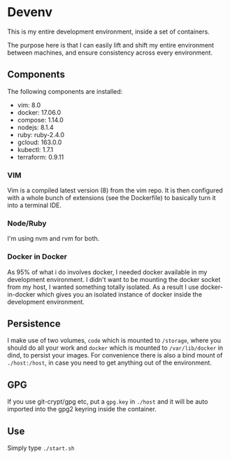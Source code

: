 # Devenv
This is my entire development environment, inside a set of containers.

The purpose here is that I can easily lift and shift my entire environment between machines, and ensure consistency across every environment.

## Components
The following components are installed:

  - vim:       8.0
  - docker:    17.06.0
  - compose:   1.14.0
  - nodejs:    8.1.4
  - ruby:      ruby-2.4.0
  - gcloud:    163.0.0
  - kubectl:   1.7.1
  - terraform: 0.9.11

### VIM
Vim is a compiled latest version (8) from the vim repo.  It is then configured with a whole bunch of extensions (see the Dockerfile) to basically turn it into a terminal IDE.

### Node/Ruby
I'm using nvm and rvm for both.

### Docker in Docker
As 95% of what i do involves docker, I needed docker available in my development environment.  I didn't want to be mounting the docker socket from my host, I wanted something totally isolated.  As a result I use docker-in-docker which gives you an isolated instance of docker inside the development environment.

## Persistence
I make use of two volumes, `code` which is mounted to `/storage`, where you should do all your work and `docker` which is mounted to `/var/lib/docker` in dind, to persist your images.  For convenience there is also a bind mount of `./host:/host`, in case you need to get anything out of the environment.

## GPG
If you use git-crypt/gpg etc, put a `gpg.key` in `./host` and it will be auto imported into the gpg2 keyring inside the container.

## Use
Simply type `./start.sh`
